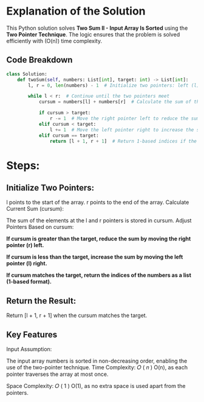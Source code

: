 # Explanation of the Solution

This Python solution solves **Two Sum II - Input Array Is Sorted** using the **Two Pointer Technique**. The logic ensures that the problem is solved efficiently with \(O(n)\) time complexity.

## Code Breakdown

```python
class Solution:
    def twoSum(self, numbers: List[int], target: int) -> List[int]:
        l, r = 0, len(numbers) - 1  # Initialize two pointers: left (l) and right (r)

        while l < r:  # Continue until the two pointers meet
            cursum = numbers[l] + numbers[r]  # Calculate the sum of the two numbers

            if cursum > target:
                r -= 1  # Move the right pointer left to reduce the sum
            elif cursum < target:
                l += 1  # Move the left pointer right to increase the sum
            elif cursum == target:
                return [l + 1, r + 1]  # Return 1-based indices if the target sum is found
```
# Steps:
## Initialize Two Pointers:

l points to the start of the array.
r points to the end of the array.
Calculate Current Sum (cursum):

The sum of the elements at the l and r pointers is stored in cursum.
Adjust Pointers Based on cursum:

**If cursum is greater than the target, reduce the sum by moving the right pointer (r) left.**

**If cursum is less than the target, increase the sum by moving the left pointer (l) right.**

**If cursum matches the target, return the indices of the numbers as a list (1-based format).**

## Return the Result:


Return [l + 1, r + 1] when the cursum matches the target.

## Key Features
Input Assumption:

The input array numbers is sorted in non-decreasing order, enabling the use of the two-pointer technique.
Time Complexity:
𝑂
(
𝑛
)
O(n), as each pointer traverses the array at most once.

Space Complexity:
𝑂
(
1
)
O(1), as no extra space is used apart from the pointers.
